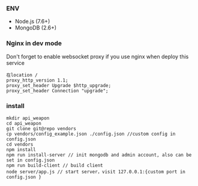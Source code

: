 
### ENV
- Node.js (7.6+)
- MongoDB (2.6+)


### Nginx in dev mode

Don't forget to enable websocket proxy if you use nginx when deploy this service

``` shell
在location /
proxy_http_version 1.1;
proxy_set_header Upgrade $http_upgrade;
proxy_set_header Connection "upgrade";
```

### install

```shell
mkdir api_weapon
cd api_weapon
git clone git@repo vendors 
cp vendors/config_example.json ./config.json //custom config in config.json
cd vendors
npm install
npm run install-server // init mongodb and admin account, also can be set in config.json
npm run build-client // build client
node server/app.js // start server，visit 127.0.0.1:{custom port in config.json }
```

